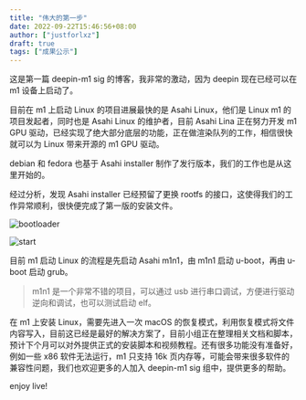 ```yaml
---
title: "伟大的第一步"
date: 2022-09-22T15:46:56+08:00
author: ["justforlxz"]
draft: true
tags: ["成果公示"]
---
```


这是第一篇 deepin-m1 sig 的博客，我非常的激动，因为 deepin 现在已经可以在 m1 设备上启动了。

目前在 m1 上启动 Linux 的项目进展最快的是 Asahi Linux，他们是 Linux m1 的项目发起者，同时也是 Asahi Linux 的维护者，目前 Asahi Lina 正在努力开发 m1 GPU 驱动，已经实现了绝大部分底层的功能，正在做渲染队列的工作，相信很快就可以为 Linux 带来开源的 m1 GPU 驱动。

debian 和 fedora 也基于 Asahi installer 制作了发行版本，我们的工作也是从这里开始的。

经过分析，发现 Asahi installer 已经预留了更换 rootfs 的接口，这使得我们的工作异常顺利，很快便完成了第一版的安装文件。

![bootloader](bootloader.jpg)

![start](start.jpg)

目前 m1 启动 Linux 的流程是先启动 Asahi m1n1，由 m1n1 启动 u-boot，再由 u-boot 启动 grub。

> m1n1 是一个非常不错的项目，可以通过 usb 进行串口调试，方便进行驱动逆向和调试，也可以测试启动 elf。

在 m1 上安装 Linux，需要先进入一次 macOS 的恢复模式，利用恢复模式将文件内容写入，目前这已经是最好的解决方案了，目前小组正在整理相关文档和脚本，预计下个月可以对外提供正式的安装脚本和视频教程。还有很多功能没有准备好，例如一些 x86 软件无法运行，m1 只支持 16k 页内存等，可能会带来很多软件的兼容性问题，我们也欢迎更多的人加入 deepin-m1 sig 组中，提供更多的帮助。

enjoy live!
